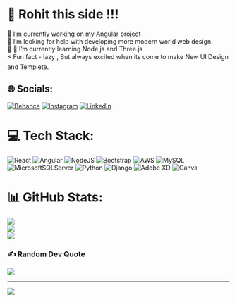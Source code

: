 # 💫 Rohit this side !!!
🔔 I’m currently working on my Angular project<br>🤝 I’m looking for help with developing more modern world web design.<br>🌱 🌱 I’m currently learning Node.js and Three.js<br>⚡ Fun fact - lazy , But always excited when its come to make New UI Design and Templete.


## 🌐 Socials:
[![Behance](https://img.shields.io/badge/Behance-1769ff?logo=behance&logoColor=white)](https://behance.net/https://www.behance.net/Zeologan) [![Instagram](https://img.shields.io/badge/Instagram-%23E4405F.svg?logo=Instagram&logoColor=white)](https://instagram.com/https://www.instagram.com/rohit_foodie_?igsh=eGZqaXgxYWpyN3Ju) [![LinkedIn](https://img.shields.io/badge/LinkedIn-%230077B5.svg?logo=linkedin&logoColor=white)](https://linkedin.com/in/https://www.linkedin.com/in/rohit855/) 

# 💻 Tech Stack:
![React](https://img.shields.io/badge/react-%2320232a.svg?style=flat&logo=react&logoColor=%2361DAFB) ![Angular](https://img.shields.io/badge/angular-%23DD0031.svg?style=flat&logo=angular&logoColor=white) ![NodeJS](https://img.shields.io/badge/node.js-6DA55F?style=flat&logo=node.js&logoColor=white) ![Bootstrap](https://img.shields.io/badge/bootstrap-%238511FA.svg?style=flat&logo=bootstrap&logoColor=white) ![AWS](https://img.shields.io/badge/AWS-%23FF9900.svg?style=flat&logo=amazon-aws&logoColor=white) ![MySQL](https://img.shields.io/badge/mysql-%2300000f.svg?style=flat&logo=mysql&logoColor=white) ![MicrosoftSQLServer](https://img.shields.io/badge/Microsoft%20SQL%20Server-CC2927?style=flat&logo=microsoft%20sql%20server&logoColor=white) ![Python](https://img.shields.io/badge/python-3670A0?style=flat&logo=python&logoColor=ffdd54) ![Django](https://img.shields.io/badge/django-%23092E20.svg?style=flat&logo=django&logoColor=white) ![Adobe XD](https://img.shields.io/badge/Adobe%20XD-470137?style=flat&logo=Adobe%20XD&logoColor=#FF61F6) ![Canva](https://img.shields.io/badge/Canva-%2300C4CC.svg?style=flat&logo=Canva&logoColor=white) 
# 📊 GitHub Stats:
![](https://github-readme-stats.vercel.app/api?username=Zeologan&theme=city_light&hide_border=true&include_all_commits=true&count_private=true)<br/>
![](https://github-readme-streak-stats.herokuapp.com/?user=Zeologan&theme=city_light&hide_border=true)<br/>
![](https://github-readme-stats.vercel.app/api/top-langs/?username=Zeologan&theme=city_light&hide_border=true&include_all_commits=true&count_private=true&layout=compact)

### ✍️ Random Dev Quote
![](https://quotes-github-readme.vercel.app/api?type=horizontal&theme=radical)

---
[![](https://visitcount.itsvg.in/api?id=Zeologan&icon=0&color=0)](https://visitcount.itsvg.in)

<!-- Proudly created with GPRM ( https://gprm.itsvg.in ) -->
